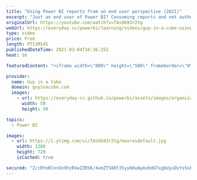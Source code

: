 ```yaml
---
title: "Using Power BI reports from an end user perspective (2021)"
excerpt: "Just an end user of Power BI? Consuming reports and not authoring at all? Adam walks through how to navigate and use Power BI reports. Jump in and get familiar with reports in Power BI!  Reports in Power BI https://docs.microsoft.com/power-bi/consumer/end-user-reports  View a report in the Power BI service"
originalUrl: https://youtube.com/watch?v=TAsUb93r2tg
webUrl: https://everyday.cc/powerbi/learning/videos/guy-in-a-cube-using-power-bi-reports-from-an-end-user-perspective-2021/
type: video
price: Free
length: PT11M14S
publishedDateTime: 2021-03-04T16:36:25Z
heat: 56

featuredContent: "<iframe width=\"800\" height=\"500\" frameborder=\"0\" src=\"https://www.youtube.com/embed/TAsUb93r2tg\" allow=\"accelerometer; autoplay; encrypted-media; gyroscope; picture-in-picture\" allowfullscreen></iframe>"

provider:
  name: Guy in a Cube
  domain: guyinacube.com
  images:
    - url: https://everyday-cc.github.io/powerbi/assets/images/organizations/guyinacube.com-50x50.jpg
      width: 50
      height: 50

topics:
  - Power BI

images:
  - url: https://i.ytimg.com/vi/TAsUb93r2tg/maxresdefault.jpg
    width: 1280
    height: 720
    isCached: true

secured: "Z/cRYeRCn+En9hzRVwZZRSK/4vmZTS88t35yy6HuAymvbdU7xgbUyuQvYs5xPmNDPP0M0pIDkLtzMUNSCHIc8q6Y/Gerat8HRlovNEIy63gnLzwcJGW3Jj7cDsLteKax8Xbl6DMLlCrJTlZmZnhuC/xIo3s8f/VGvtiu5RDXqI1ON+8mz8XJdFptd7ReH3xcEKsyWqeq8NlUGI64JCABMBpRh+qOUOaPbKpsB/BqLp+AOigFc4JfhI2NYS+nQsUc/gCz9LDJuLDXPtHK8tHs2KGw/rijB9Xh1Y84k1QUJrHKJDja9VVd0yF7vSqG4BGXAOWnTlj26jv0tpKD3S0KGOvcT11cCejuC8RQlD7nobeq6mqJ6cwzpx8KZHpzfqMdr9JF/ZM5BEVk8JYUOhMTreMfz41IX4x5gvPz0SgwhSY=;BTlklG80brsOLPbapN1Y5A=="
---
```


